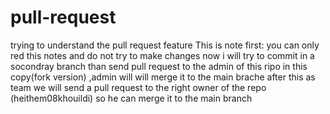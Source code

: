 # pull-request
trying to understand the pull request feature
This is note
first: you can only red this notes and do not try to make changes
now i will try to commit in a socondray branch than send pull request to the admin of this ripo in this copy(fork version) ,admin will will merge it to the main brache after this as team we will send a pull request to the right owner of the repo (heithem08khouildi) so he can merge it to the main branch

